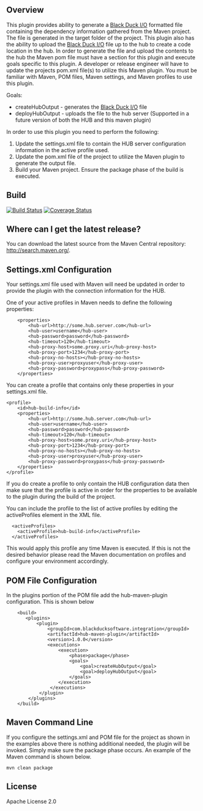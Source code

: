 ## Overview ##
This plugin provides ability to generate a [Black Duck I/O](https://github.com/blackducksoftware/bdio) formatted file containing the dependency information gathered from the Maven project. The file is generated in the target folder of the project. This plugin also has the ability to upload the [Black Duck I/O](https://github.com/blackducksoftware/bdio) file up to the hub to create a code location in the hub. In order to generate the file and upload the contents to the hub the Maven pom file must have a section for this plugin and execute goals specific to this plugin.  A developer or release engineer will have to update the projects pom.xml file(s) to utilize this Maven plugin.  You must be familiar with Maven, POM files, Maven settings, and Maven profiles to use this plugin.

Goals:

* createHubOutput - generates the [Black Duck I/O](https://github.com/blackducksoftware/bdio) file
* deployHubOutput - uploads the file to the hub server  (Supported in a future version of both the HUB and this maven plugin)

In order to use this plugin you need to perform the following:
1. Update the settings.xml file to contain the HUB server configuration information in the active profile used.
2. Update the pom.xml file of the project to utilize the Maven plugin to generate the output file.
3. Build your Maven project.  Ensure the package phase of the build is executed.

## Build ##
[![Build Status](https://travis-ci.org/blackducksoftware/hub-maven-plugin.svg?branch=master)](https://travis-ci.org/blackducksoftware/hub-maven-plugin)
[![Coverage Status](https://coveralls.io/repos/github/blackducksoftware/hub-maven-plugin/badge.svg?branch=master)](https://coveralls.io/github/blackducksoftware/hub-maven-plugin?branch=master)

## Where can I get the latest release? ##
You can download the latest source from the Maven Central repository: http://search.maven.org/. 

## Settings.xml Configuration ##
Your settings.xml file used with Maven will need be updated in order to provide the plugin with the connection information for the HUB.

One of your active profiles in Maven needs to define the following properties:
```
    <properties>
        <hub-url>http://some.hub.server.com</hub-url>
        <hub-user>username</hub-user>
        <hub-password>password</hub-password>
        <hub-timeout>120</hub-timeout>
        <hub-proxy-host>some.proxy.uri</hub-proxy-host>
        <hub-proxy-port>1234</hub-proxy-port>
        <hub-proxy-no-hosts></hub-proxy-no-hosts>
        <hub-proxy-user>proxyuser</hub-proxy-user>
        <hub-proxy-password>proxypass</hub-proxy-password>
    </properties>
```
You can create a profile that contains only these properties in your settings.xml file.
```
<profile>
    <id>hub-build-info</id>
    <properties>
        <hub-url>http://some.hub.server.com</hub-url>
        <hub-user>username</hub-user>
        <hub-password>password</hub-password>
        <hub-timeout>120</hub-timeout>
        <hub-proxy-host>some.proxy.uri</hub-proxy-host>
        <hub-proxy-port>1234</hub-proxy-port>
        <hub-proxy-no-hosts></hub-proxy-no-hosts>
        <hub-proxy-user>proxyuser</hub-proxy-user>
        <hub-proxy-password>proxypass</hub-proxy-password>
    </properties>
</profile>
```
If you do create a profile to only contain the HUB configuration data then make sure that the profile is active in order for the properties to be available to the plugin during the build of the project.

You can include the profile to the list of active profiles by editing the activeProfiles element in the XML file.
```
  <activeProfiles>
    <activeProfile>hub-build-info</activeProfile>
  </activeProfiles>
```
This would apply this profile any time Maven is executed.  If this is not the desired behavior please read the Maven documentation on profiles and configure your environment accordingly.

## POM File Configuration ##
In the plugins portion of the POM file add the hub-maven-plugin configuration.  This is shown below
```
    <build>
       <plugins>
           <plugin>
               <groupId>com.blackducksoftware.integration</groupId>
               <artifactId>hub-maven-plugin</artifactId>
               <version>1.0.0</version>
               <executions>
                   <execution>
                       <phase>package</phase>
                       <goals>
                           <goal>createHubOutput</goal>
                           <goal>deployHubOutput</goal>
                       </goals>
                   </execution>
                </executions>
            </plugin>
        </plugins>
    </build>
```

## Maven Command Line ## 
If you configure the settings.xml and POM file for the project as shown in the examples above there is nothing additional needed, the plugin will be invoked.  Simply make sure the package phase occurs.  An example of the Maven command is shown below.
```
mvn clean package
```

## License ##
Apache License 2.0

